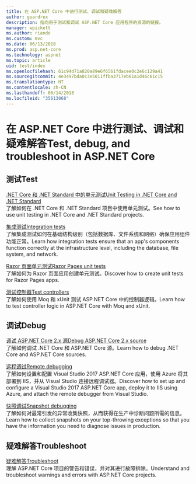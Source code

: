 ```yaml
---
title: 在 ASP.NET Core 中进行测试、调试和疑难解答
author: guardrex
description: 指向用于测试和调试 ASP.NET Core 应用程序的资源的链接。
manager: wpickett
ms.author: riande
ms.custom: mvc
ms.date: 06/13/2018
ms.prod: asp.net-core
ms.technology: aspnet
ms.topic: article
uid: test/index
ms.openlocfilehash: 61c94d71a820a89e6f6561fdacee0c2e6c129a41
ms.sourcegitcommit: 4e3497bda0c3e5011ffba3717eb61a1d46c61c15
ms.translationtype: HT
ms.contentlocale: zh-CN
ms.lasthandoff: 06/14/2018
ms.locfileid: "35613068"
---
```

# <a name="test-debug-and-troubleshoot-in-aspnet-core"></a><span data-ttu-id="836c0-103">在 ASP.NET Core 中进行测试、调试和疑难解答</span><span class="sxs-lookup"><span data-stu-id="836c0-103">Test, debug, and troubleshoot in ASP.NET Core</span></span>

## <a name="test"></a><span data-ttu-id="836c0-104">测试</span><span class="sxs-lookup"><span data-stu-id="836c0-104">Test</span></span>

[<span data-ttu-id="836c0-105">.NET Core 和 .NET Standard 中的单元测试</span><span class="sxs-lookup"><span data-stu-id="836c0-105">Unit Testing in .NET Core and .NET Standard</span></span>](/dotnet/articles/core/testing/)  
<span data-ttu-id="836c0-106">了解如何在 .NET Core 和 .NET Standard 项目中使用单元测试。</span><span class="sxs-lookup"><span data-stu-id="836c0-106">See how to use unit testing in .NET Core and .NET Standard projects.</span></span>

[<span data-ttu-id="836c0-107">集成测试</span><span class="sxs-lookup"><span data-stu-id="836c0-107">Integration tests</span></span>](xref:test/integration-tests)  
<span data-ttu-id="836c0-108">了解集成测试如何在基础结构级别（包括数据库、文件系统和网络）确保应用组件功能正常。</span><span class="sxs-lookup"><span data-stu-id="836c0-108">Learn how integration tests ensure that an app's components function correctly at the infrastructure level, including the database, file system, and network.</span></span>

[<span data-ttu-id="836c0-109">Razor 页面单元测试</span><span class="sxs-lookup"><span data-stu-id="836c0-109">Razor Pages unit tests</span></span>](xref:test/razor-pages-tests)  
<span data-ttu-id="836c0-110">了解如何为 Razor 页面应用创建单元测试。</span><span class="sxs-lookup"><span data-stu-id="836c0-110">Discover how to create unit tests for Razor Pages apps.</span></span>

[<span data-ttu-id="836c0-111">测试控制器</span><span class="sxs-lookup"><span data-stu-id="836c0-111">Test controllers</span></span>](xref:mvc/controllers/testing)  
<span data-ttu-id="836c0-112">了解如何使用 Moq 和 xUnit 测试 ASP.NET Core 中的控制器逻辑。</span><span class="sxs-lookup"><span data-stu-id="836c0-112">Learn how to test controller logic in ASP.NET Core with Moq and xUnit.</span></span>

## <a name="debug"></a><span data-ttu-id="836c0-113">调试</span><span class="sxs-lookup"><span data-stu-id="836c0-113">Debug</span></span>

[<span data-ttu-id="836c0-114">调试 ASP.NET Core 2.x 源</span><span class="sxs-lookup"><span data-stu-id="836c0-114">Debug ASP.NET Core 2.x source</span></span>](https://github.com/aspnet/Docs/issues/4155)  
<span data-ttu-id="836c0-115">了解如何调试 .NET Core 和 ASP.NET Core 源。</span><span class="sxs-lookup"><span data-stu-id="836c0-115">Learn how to debug .NET Core and ASP.NET Core sources.</span></span>

[<span data-ttu-id="836c0-116">远程调试</span><span class="sxs-lookup"><span data-stu-id="836c0-116">Remote debugging</span></span>](/visualstudio/debugger/remote-debugging-azure)  
<span data-ttu-id="836c0-117">了解如何设置和配置 Visual Studio 2017 ASP.NET Core 应用，使用 Azure 将其部署到 IIS，并从 Visual Studio 连接远程调试器。</span><span class="sxs-lookup"><span data-stu-id="836c0-117">Discover how to set up and configure a Visual Studio 2017 ASP.NET Core app, deploy it to IIS using Azure, and attach the remote debugger from Visual Studio.</span></span>

[<span data-ttu-id="836c0-118">快照调试</span><span class="sxs-lookup"><span data-stu-id="836c0-118">Snapshot debugging</span></span>](/azure/application-insights/app-insights-snapshot-debugger)  
<span data-ttu-id="836c0-119">了解如何对最常引发的异常收集快照，从而获得在生产中诊断问题所需的信息。</span><span class="sxs-lookup"><span data-stu-id="836c0-119">Learn how to collect snapshots on your top-throwing exceptions so that you have the information you need to diagnose issues in production.</span></span>

## <a name="troubleshoot"></a><span data-ttu-id="836c0-120">疑难解答</span><span class="sxs-lookup"><span data-stu-id="836c0-120">Troubleshoot</span></span>

[<span data-ttu-id="836c0-121">疑难解答</span><span class="sxs-lookup"><span data-stu-id="836c0-121">Troubleshoot</span></span>](xref:test/troubleshoot)  
<span data-ttu-id="836c0-122">理解 ASP.NET Core 项目的警告和错误，并对其进行故障排除。</span><span class="sxs-lookup"><span data-stu-id="836c0-122">Understand and troubleshoot warnings and errors with ASP.NET Core projects.</span></span>
